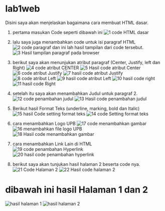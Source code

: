 # lab1web

Disini saya akan menjelaskan bagaimana cara membuat HTML dasar.

1. pertama masukan Code seperti dibawah ini
![1 code HTML dasar](https://user-images.githubusercontent.com/101393632/157844449-4398156d-c001-4720-a029-889227eacb67.jpg)

2. lalu saya juga menambahkan code untuk isi paragraf HTML
![2 code paragraf](https://user-images.githubusercontent.com/101393632/157844925-cdfd5c51-c3c8-4e53-b797-689bea647984.jpg)
dan ini lah hasil tampilan dari code tersebut. ![3 Hasil tampilan paragraf pada browser](https://user-images.githubusercontent.com/101393632/157845009-37a2ffb5-15ac-49e3-95b9-5ad9f5aacdda.jpg)

3. berikut saya akan menunjukan atribut paragraf (Center, Justify, left dan Right) 
![4 code atribut CENTER ](https://user-images.githubusercontent.com/101393632/157845342-3602c094-e274-4276-b3e1-fd1371e7cafd.jpg)
![5 Hasil code atribut Center](https://user-images.githubusercontent.com/101393632/157845350-4ba8c8ac-b824-4b42-9480-5220ee4c6665.jpg)
![6 code atribut Justify](https://user-images.githubusercontent.com/101393632/157845357-3e8d6078-4cea-43a7-96f2-28d31212d937.jpg)
![7 hasil code atribut Justify](https://user-images.githubusercontent.com/101393632/157845301-a6af0c49-c13b-4b76-ae7c-46b0f52ef609.jpg)
![8 code atribut Left](https://user-images.githubusercontent.com/101393632/157845316-429a87a9-b51f-4a97-8e1e-42ae089afc5d.jpg)
![9 hasil code atribut Left](https://user-images.githubusercontent.com/101393632/157845329-37c3c7ba-741d-42e9-9936-b4c13a298285.jpg)
![10 hasil code right](https://user-images.githubusercontent.com/101393632/157845333-ce741608-b56c-40ac-b89a-00d620d85fad.jpg)
![11 hasil code Right](https://user-images.githubusercontent.com/101393632/157845339-9bcd0b23-d439-4401-a06b-368dc48dad0e.jpg)

4. setelah itu saya akan menambahkan Judul untuk paragraf 2.
![12 code penambahan judul](https://user-images.githubusercontent.com/101393632/157845944-90deaef2-3c5c-4090-855e-361aa2a49271.jpg)
![13 Hasil code penambahan judul](https://user-images.githubusercontent.com/101393632/157845954-c9556b0f-5f87-46b2-b099-969c765451fb.jpg)

5. Berikut hasil Format Teks (underline, marking, bold dan Italic)
![15 hasil Code setting format teks](https://user-images.githubusercontent.com/101393632/157846267-924d34dc-6d89-4edc-838c-779eda9c3e77.jpg)
![14 code Setting format teks](https://user-images.githubusercontent.com/101393632/157846281-932399cd-0b59-4e4c-ae66-38f33e9a6e00.jpg)

6. cara menambahkan Logo UPB
![17 code menambahkan gambar](https://user-images.githubusercontent.com/101393632/157846371-68461c8d-74b6-41b6-8366-084e1c98d91d.jpg)
![16 menambahkan file logo UPB](https://user-images.githubusercontent.com/101393632/157846381-aa6da720-c650-4ad9-af28-e006acbc9476.jpg)
![18 Hasil code menambahkan gambar](https://user-images.githubusercontent.com/101393632/157846608-980948fb-fe7c-4945-be9d-710b8a02b69e.jpg)

7. cara menambahkan Link Lain di HTML
![19 code penambahan Hyperlink](https://user-images.githubusercontent.com/101393632/157846633-1d8eba1b-1e7d-4c46-a668-0b4aad78f3f6.jpg)
![20 hasil code penambahan hyperlink](https://user-images.githubusercontent.com/101393632/157846665-ac8ea31c-2954-4f2b-bf18-79fb30726818.jpg)

8. berikut saya akan tunjukan hasil halaman 2 beserta code nya.
![21 Code Halaman 2](https://user-images.githubusercontent.com/101393632/157846769-73210e74-966d-429e-b076-c0fd42adc60b.jpg)
![22 Hasil code halaman 2](https://user-images.githubusercontent.com/101393632/157846774-a748a0b8-35fd-46aa-a5a6-ca9d63d030f0.jpg)



# dibawah ini hasil Halaman 1 dan 2
![hasil halaman 1](https://user-images.githubusercontent.com/101393632/157847146-f8a02f34-7f8d-4070-9647-032f5da417ae.jpg)
![hasil halaman 2](https://user-images.githubusercontent.com/101393632/157847141-ca78564b-7d82-48ff-8bf1-99daf45aa287.jpg)















